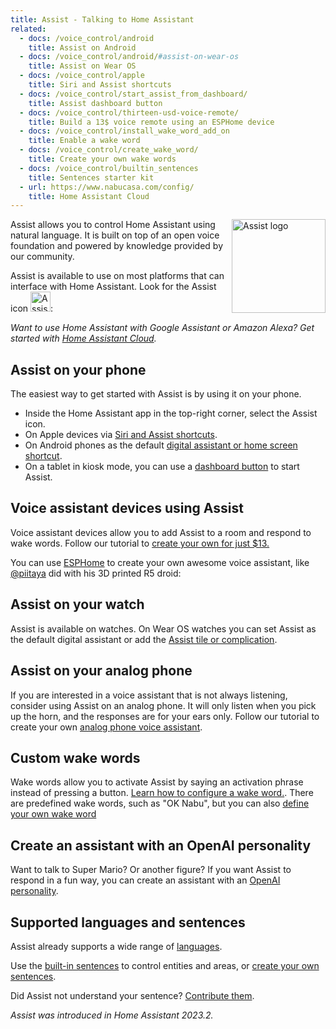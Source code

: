 ```yaml
---
title: Assist - Talking to Home Assistant
related:
  - docs: /voice_control/android
    title: Assist on Android
  - docs: /voice_control/android/#assist-on-wear-os
    title: Assist on Wear OS 
  - docs: /voice_control/apple
    title: Siri and Assist shortcuts
  - docs: /voice_control/start_assist_from_dashboard/
    title: Assist dashboard button
  - docs: /voice_control/thirteen-usd-voice-remote/
    title: Build a 13$ voice remote using an ESPHome device
  - docs: /voice_control/install_wake_word_add_on
    title: Enable a wake word
  - docs: /voice_control/create_wake_word/
    title: Create your own wake words
  - docs: /voice_control/builtin_sentences
    title: Sentences starter kit
  - url: https://www.nabucasa.com/config/
    title: Home Assistant Cloud
---
```


<img src='/images/assist/assist-logo.png' class='no-shadow' alt='Assist logo' style='width: 150px; float: right'>

Assist allows you to control Home Assistant using natural language. It is built on top of an open voice foundation and powered by knowledge provided by our community.

Assist is available to use on most platforms that can interface with Home Assistant. Look for the Assist icon <img src='/images/assist/assist-icon.svg' alt='Assist icon' style='height: 32px' class='no-shadow'>:

<lite-youtube videoid="XF53wUbeLxA" videotitle="Voice at Home Assistant"></lite-youtube>

_Want to use Home Assistant with Google Assistant or Amazon Alexa? Get started with [Home Assistant Cloud](https://www.nabucasa.com/config/)._

## Assist on your phone

The easiest way to get started with Assist is by using it on your phone.

- Inside the Home Assistant app in the top-right corner, select the Assist icon.
- On Apple devices via [Siri and Assist shortcuts](/voice_control/apple).
- On Android phones as the default [digital assistant or home screen shortcut](/voice_control/android).
- On a tablet in kiosk mode, you can use a [dashboard button](/voice_control/start_assist_from_dashboard/) to start Assist.

## Voice assistant devices using Assist

Voice assistant devices allow you to add Assist to a room and respond to wake words. Follow our tutorial to [create your own for just $13.](/voice_control/thirteen-usd-voice-remote/)

You can use [ESPHome](https://www.esphome.io/components/voice_assistant.html) to create your own awesome voice assistant, like [@piitaya](https://github.com/piitaya) did with his 3D printed R5 droid:

<lite-youtube videoid="vQ7Hmeume9g" videotitle="Wake word demonstration on ESPHome-based 3D printed droid in Home Assistant"></lite-youtube>

## Assist on your watch

Assist is available on watches. On Wear OS watches you can set Assist as the default digital assistant or add the [Assist tile or complication](/voice_control/android/#assist-on-wear-os/).

<lite-youtube videoid="Dr_ZCbt8w5k" videotitle="Assist on Wear OS"></lite-youtube>

## Assist on your analog phone

If you are interested in a voice assistant that is not always listening, consider using Assist on an analog phone. It will only listen when you pick up the horn, and the responses are for your ears only. Follow our tutorial to create your own [analog phone voice assistant](/voice_control/worlds-most-private-voice-assistant/).

<lite-youtube videoid="0YJzLIMrnGk" videotitle="Using an analog phone to control Home Assistant"></lite-youtube>

## Custom wake words

Wake words allow you to activate Assist by saying an activation phrase instead of pressing a button. [Learn how to configure a wake word.](/voice_control/install_wake_word_add_on). There are predefined wake words, such as "OK Nabu", but you can also [define your own wake word](/voice_control/create_wake_word/)

<lite-youtube videoid="ziebKt4XLZQ" videotitle="Wake word demonstration on $13 ATOM Echo in Home Assistant"></lite-youtube>

## Create an assistant with an OpenAI personality

Want to talk to Super Mario? Or another figure? If you want Assist to respond in a fun way, you can create an assistant with an [OpenAI personality](/voice_control/assist_create_open_ai_personality/).

<lite-youtube videoid="eLx8_NAqptk" videotitle="Give your voice assistant personality using the OpenAI integration"></lite-youtube>

## Supported languages and sentences

Assist already supports a wide range of [languages](https://developers.home-assistant.io/docs/voice/intent-recognition/supported-languages).

Use the [built-in sentences](/voice_control/builtin_sentences) to control entities and areas, or [create your own sentences](/voice_control/custom_sentences/).

Did Assist not understand your sentence? [Contribute them](https://developers.home-assistant.io/docs/voice/intent-recognition/).

_Assist was introduced in Home Assistant 2023.2._

